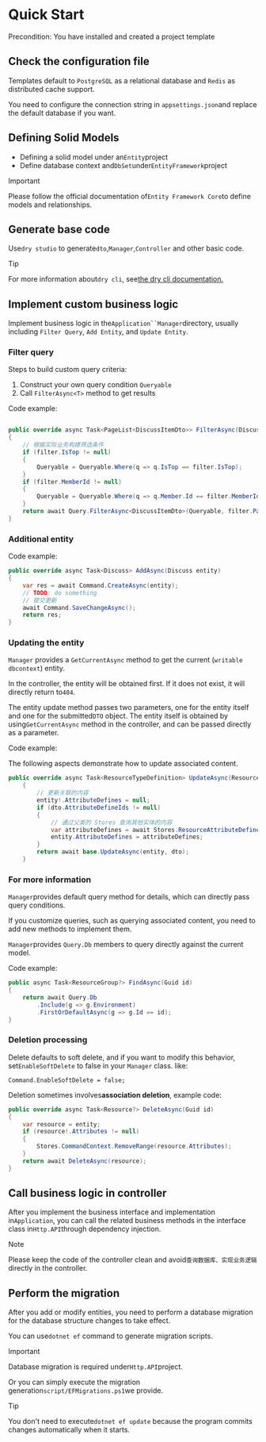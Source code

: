 # Quick Start

Precondition: You have installed and created a project template

## Check the configuration file

Templates default to `PostgreSQL` as a relational database and `Redis` as distributed cache support.

You need to configure the connection string in `appsettings.json`and replace the default database if you want.

## Defining Solid Models

- Defining a solid model under an`Entity`project
- Define database context and`DbSet`under`EntityFramework`project

> [!IMPORTANT]
>Please follow the official documentation of`Entity Framework Core`to define models and relationships.

## Generate base code

Use`dry studio` to generate`dto`,`Manager`,`Controller` and other basic code.

> [!TIP]
>For more information about`dry cli`, see[the dry cli documentation.](https://docs.dusi.dev/en/ater.dry/Overview.html)

## Implement custom business logic

Implement business logic in the`Application``Manager`directory, usually including `Filter Query`, `Add Entity`, and `Update Entity`.

### Filter query

Steps to build custom query criteria:

1. Construct your own query condition `Queryable`
2. Call `FilterAsync<T>` method to get results

Code example:

```csharp

public override async Task<PageList<DiscussItemDto>> FilterAsync(DiscussFilterDto filter)
{
    // 根据实际业务构建筛选条件
    if (filter.IsTop != null)
    {
        Queryable = Queryable.Where(q => q.IsTop == filter.IsTop);
    }
    if (filter.MemberId != null)
    {
        Queryable = Queryable.Where(q => q.Member.Id == filter.MemberId);
    }
    return await Query.FilterAsync<DiscussItemDto>(Queryable, filter.PageIndex, filter.PageSize);
}
```

### Additional entity

Code example:

```csharp
public override async Task<Discuss> AddAsync(Discuss entity)
{
    var res = await Command.CreateAsync(entity);
    // TODO: do something
    // 提交更新
    await Command.SaveChangeAsync();
    return res;
}
```

### Updating the entity

`Manager` provides a `GetCurrentAsync` method to get the current (`writable dbcontext`) entity.

In the controller, the entity will be obtained first. If it does not exist, it will directly return to`404`.

The entity update method passes two parameters, one for the entity itself and one for the submitted`DTO` object.
The entity itself is obtained by using`GetCurrentAsync` method in the controller, and can be passed directly as a parameter.

Code example:

The following aspects demonstrate how to update associated content.

```csharp
public override async Task<ResourceTypeDefinition> UpdateAsync(ResourceTypeDefinition entity, ResourceTypeDefinitionUpdateDto dto)
    {
        // 更新关联的内容
        entity!.AttributeDefines = null;
        if (dto.AttributeDefineIds != null)
        {
            // 通过父类的 Stores 查询其他实体的内容
            var attributeDefines = await Stores.ResourceAttributeDefineCommand.Db.Where(a => dto.AttributeDefineIds.Contains(a.Id)).ToListAsync();
            entity.AttributeDefines = attributeDefines;
        }
        return await base.UpdateAsync(entity, dto);
    }
```

### For more information

`Manager`provides default query method for details, which can directly pass query conditions.

If you customize queries, such as querying associated content, you need to add new methods to implement them.

`Manager`provides `Query.Db` members to query directly against the current model.

Code example:

```csharp
public async Task<ResourceGroup?> FindAsync(Guid id)
{
    return await Query.Db
        .Include(g => g.Environment)
        .FirstOrDefaultAsync(g => g.Id == id);
}
```

### Deletion processing

Delete defaults to soft delete, and if you want to modify this behavior, set`EnableSoftDelete` to false in your `Manager` class. like:

`Command.EnableSoftDelete = false;`

Deletion sometimes involves**association deletion**, example code:

```csharp
public override async Task<Resource?> DeleteAsync(Guid id)
{
    var resource = entity;
    if (resource!.Attributes != null)
    {
        Stores.CommandContext.RemoveRange(resource.Attributes);
    }
    return await DeleteAsync(resource);
}

```

## Call business logic in controller

After you implement the business interface and implementation in`Application`, you can call the related business methods in the interface class in`Http.API`through dependency injection.

> [!NOTE]
>Please keep the code of the controller clean and avoid`查询数据库、实现业务逻辑`directly in the controller.

## Perform the migration

After you add or modify entities, you need to perform a database migration for the database structure changes to take effect.

You can use`dotnet ef` command to generate migration scripts.

> [!IMPORTANT]
>Database migration is required under`Http.API`project.

Or you can simply execute the migration generation`script/EFMigrations.ps1`we provide.

> [!TIP]
>You don't need to execute`dotnet ef update` because the program commits changes automatically when it starts.
